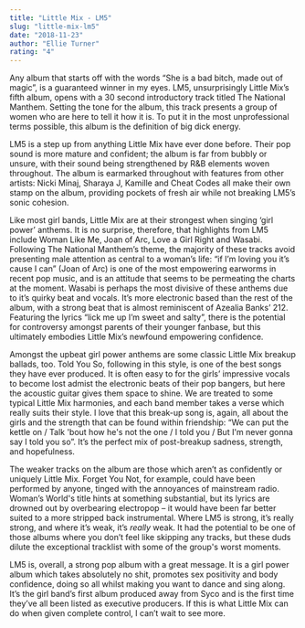 ```yaml
---
title: "Little Mix - LM5"
slug: "little-mix-lm5"
date: "2018-11-23"
author: "Ellie Turner"
rating: "4"
---
```


Any album that starts off with the words “She is a bad bitch, made out of magic”, is a guaranteed winner in my eyes. LM5, unsurprisingly Little Mix’s fifth album, opens with a 30 second introductory track titled The National Manthem. Setting the tone for the album, this track presents a group of women who are here to tell it how it is. To put it in the most unprofessional terms possible, this album is the definition of big dick energy.

LM5 is a step up from anything Little Mix have ever done before. Their pop sound is more mature and confident; the album is far from bubbly or unsure, with their sound being strengthened by R&B elements woven throughout. The album is earmarked throughout with features from other artists: Nicki Minaj, Sharaya J, Kamille and Cheat Codes all make their own stamp on the album, providing pockets of fresh air while not breaking LM5’s sonic cohesion.

Like most girl bands, Little Mix are at their strongest when singing ‘girl power’ anthems. It is no surprise, therefore, that highlights from LM5 include Woman Like Me, Joan of Arc, Love a Girl Right and Wasabi. Following The National Manthem’s theme, the majority of these tracks avoid presenting male attention as central to a woman’s life: “if I’m loving you it’s cause I can” (Joan of Arc) is one of the most empowering earworms in recent pop music, and is an attitude that seems to be permeating the charts at the moment. Wasabi is perhaps the most divisive of these anthems due to it’s quirky beat and vocals. It’s more electronic based than the rest of the album, with a strong beat that is almost reminiscent of Azealia Banks’ 212. Featuring the lyrics “lick me up I’m sweet and salty”, there is the potential for controversy amongst parents of their younger fanbase, but this ultimately embodies Little Mix’s newfound empowering confidence.

Amongst the upbeat girl power anthems are some classic Little Mix breakup ballads, too. Told You So, following in this style, is one of the best songs they have ever produced. It is often easy to for the girls’ impressive vocals to become lost admist the electronic beats of their pop bangers, but here the acoustic guitar gives them space to shine. We are treated to some typical Little Mix harmonies, and each band member takes a verse which really suits their style. I love that this break-up song is, again, all about the girls and the strength that can be found within friendship: “We can put the kettle on / Talk 'bout how he's not the one / I told you / But I'm never gonna say I told you so”. It’s the perfect mix of post-breakup sadness, strength, and hopefulness.

The weaker tracks on the album are those which aren’t as confidently or uniquely Little Mix. Forget You Not, for example, could have been performed by anyone, tinged with the annoyances of mainstream radio. Woman’s World's title hints at something substantial, but its lyrics are drowned out by overbearing electropop – it would have been far better suited to a more stripped back instrumental. Where LM5 is strong, it’s really strong, and where it’s weak, it’s _really_ weak. It had the potential to be one of those albums where you don’t feel like skipping any tracks, but these duds dilute the exceptional tracklist with some of the group's worst moments.

LM5 is, overall, a strong pop album with a great message. It is a girl power album which takes absolutely no shit, promotes sex positivity and body confidence, doing so all whilst making you want to dance and sing along. It’s the girl band’s first album produced away from Syco and is the first time they’ve all been listed as executive producers. If this is what Little Mix can do when given complete control, I can’t wait to see more.
